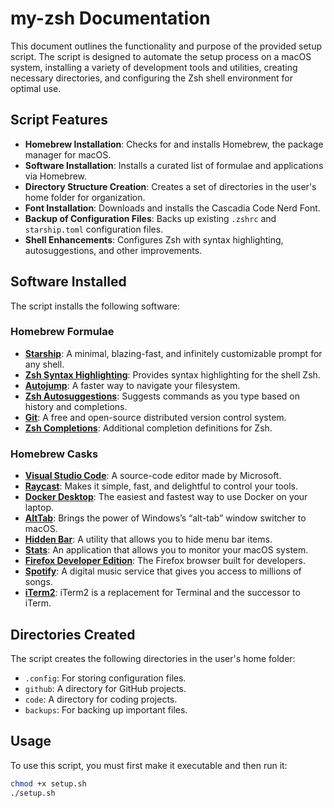 # my-zsh Documentation

This document outlines the functionality and purpose of the provided setup script. The script is designed to automate the setup process on a macOS system, installing a variety of development tools and utilities, creating necessary directories, and configuring the Zsh shell environment for optimal use.

## Script Features

- **Homebrew Installation**: Checks for and installs Homebrew, the package manager for macOS.
- **Software Installation**: Installs a curated list of formulae and applications via Homebrew.
- **Directory Structure Creation**: Creates a set of directories in the user's home folder for organization.
- **Font Installation**: Downloads and installs the Cascadia Code Nerd Font.
- **Backup of Configuration Files**: Backs up existing `.zshrc` and `starship.toml` configuration files.
- **Shell Enhancements**: Configures Zsh with syntax highlighting, autosuggestions, and other improvements.

## Software Installed

The script installs the following software:

### Homebrew Formulae

- **[Starship](https://starship.rs/)**: A minimal, blazing-fast, and infinitely customizable prompt for any shell.
- **[Zsh Syntax Highlighting](https://github.com/zsh-users/zsh-syntax-highlighting)**: Provides syntax highlighting for the shell Zsh.
- **[Autojump](https://github.com/wting/autojump)**: A faster way to navigate your filesystem.
- **[Zsh Autosuggestions](https://github.com/zsh-users/zsh-autosuggestions)**: Suggests commands as you type based on history and completions.
- **[Git](https://git-scm.com/)**: A free and open-source distributed version control system.
- **[Zsh Completions](https://github.com/zsh-users/zsh-completions)**: Additional completion definitions for Zsh.

### Homebrew Casks

- **[Visual Studio Code](https://code.visualstudio.com/)**: A source-code editor made by Microsoft.
- **[Raycast](https://www.raycast.com/)**: Makes it simple, fast, and delightful to control your tools.
- **[Docker Desktop](https://www.docker.com/products/docker-desktop)**: The easiest and fastest way to use Docker on your laptop.
- **[AltTab](https://alt-tab-macos.netlify.app/)**: Brings the power of Windows’s “alt-tab” window switcher to macOS.
- **[Hidden Bar](https://github.com/dwarvesf/hidden)**: A utility that allows you to hide menu bar items.
- **[Stats](https://github.com/exelban/stats)**: An application that allows you to monitor your macOS system.
- **[Firefox Developer Edition](https://www.mozilla.org/en-US/firefox/developer/)**: The Firefox browser built for developers.
- **[Spotify](https://www.spotify.com/)**: A digital music service that gives you access to millions of songs.
- **[iTerm2](https://iterm2.com/)**: iTerm2 is a replacement for Terminal and the successor to iTerm.

## Directories Created

The script creates the following directories in the user's home folder:

- `.config`: For storing configuration files.
- `github`: A directory for GitHub projects.
- `code`: A directory for coding projects.
- `backups`: For backing up important files.

## Usage

To use this script, you must first make it executable and then run it:

```sh
chmod +x setup.sh
./setup.sh

